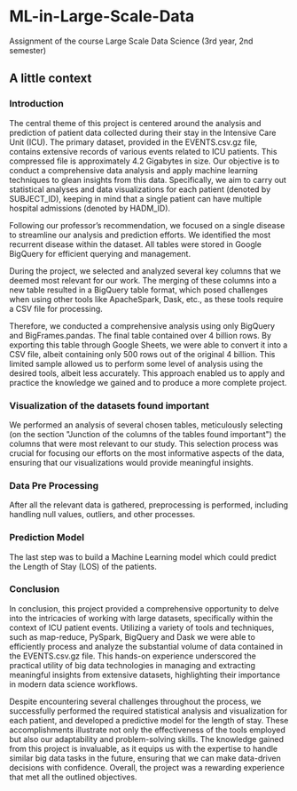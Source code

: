 # ML-in-Large-Scale-Data
Assignment of the course Large Scale Data Science (3rd year, 2nd semester)

## A little context
### Introduction
The central theme of this project is centered around the analysis and prediction of patient data collected during their stay in the Intensive Care Unit (ICU). The primary dataset, provided in the EVENTS.csv.gz file, contains extensive records of various events related to ICU patients. This compressed file is approximately 4.2 Gigabytes in size. Our objective is to conduct a comprehensive data analysis and apply machine learning techniques to glean insights from this data. Specifically, we aim to carry out statistical analyses and data visualizations for each patient (denoted by SUBJECT_ID), keeping in mind that a single patient can have multiple hospital admissions (denoted by HADM_ID).

Following our professor’s recommendation, we focused on a single disease to streamline our analysis and prediction efforts. We identified the most recurrent disease within the dataset. All tables were stored in Google BigQuery for efficient querying and management.

During the project, we selected and analyzed several key columns that we deemed most relevant for our work. The merging of these columns into a new table resulted in a BigQuery table format, which posed challenges when using other tools like ApacheSpark, Dask, etc., as these tools require a CSV file for processing.

Therefore, we conducted a comprehensive analysis using only BigQuery and BigFrames.pandas. The final table contained over 4 billion rows. By exporting this table through Google Sheets, we were able to convert it into a CSV file, albeit containing only 500 rows out of the original 4 billion. This limited sample allowed us to perform some level of analysis using the desired tools, albeit less accurately. This approach enabled us to apply and practice the knowledge we gained and to produce a more complete project.

### Visualization of the datasets found important
We performed an analysis of several chosen tables, meticulously selecting (on the section "Junction of the columns of the tables found important") the columns that were most relevant to our study. This selection process was crucial for focusing our efforts on the most informative aspects of the data, ensuring that our visualizations would provide meaningful insights.

### Data Pre Processing
After all the relevant data is gathered, preprocessing is performed, including handling null values, outliers, and other processes.

### Prediction Model
The last step was to build a Machine Learning model which could predict the Length of Stay (LOS) of the patients.

### Conclusion
In conclusion, this project provided a comprehensive opportunity to delve into the intricacies of working with large datasets, specifically within the context of ICU patient events. Utilizing a variety of tools and techniques, such as map-reduce, PySpark, BigQuery and Dask we were able to efficiently process and analyze the substantial volume of data contained in the EVENTS.csv.gz file. This hands-on experience underscored the practical utility of big data technologies in managing and extracting meaningful insights from extensive datasets, highlighting their importance in modern data science workflows.

Despite encountering several challenges throughout the process, we successfully performed the required statistical analysis and visualization for each patient, and developed a predictive model for the length of stay. These accomplishments illustrate not only the effectiveness of the tools employed but also our adaptability and problem-solving skills. The knowledge gained from this project is invaluable, as it equips us with the expertise to handle similar big data tasks in the future, ensuring that we can make data-driven decisions with confidence. Overall, the project was a rewarding experience that met all the outlined objectives.

